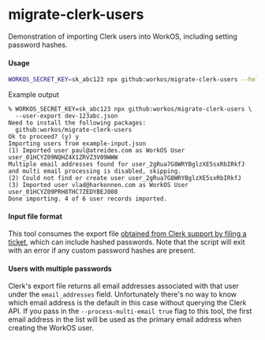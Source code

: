 # migrate-clerk-users

Demonstration of importing Clerk users into WorkOS, including setting password hashes.

#### Usage

```bash
WORKOS_SECRET_KEY=sk_abc123 npx github:workos/migrate-clerk-users --help
```

Example output

```
% WORKOS_SECRET_KEY=sk_abc123 npx github:workos/migrate-clerk-users \
  --user-export dev-123abc.json
Need to install the following packages:
  github:workos/migrate-clerk-users
Ok to proceed? (y) y
Importing users from example-input.json
(1) Imported user paul@atreides.com as WorkOS User user_01HCYZ09NQHZ4X1ZRVZ3V09WWW
Multiple email addresses found for user_2gRua7G8WRYBglzXE5sxRbIRkfJ and multi email processing is disabled, skipping.
(2) Could not find or create user user_2gRua7G8WRYBglzXE5sxRbIRkfJ
(3) Imported user vlad@harkonnen.com as WorkOS User user_01HCYZ09PRH8THC7ZEDYBEJ008
Done importing. 4 of 6 user records imported.
```

#### Input file format

This tool consumes the export file [obtained from Clerk support by filing a ticket](https://clerk.com/docs/deployments/exporting-users#migrating-your-users-to-a-new-system), which can include hashed passwords. Note that the script will exit with an error if any custom password hashes are present.

#### Users with multiple passwords

Clerk's export file returns all email addresses associated with that user under the `email_addresses` field. Unfortunately there's no way to know which email address is the default in this case without querying the Clerk API. If you pass in the `--process-multi-email true` flag to this tool, the first email address in the list will be used as the primary email address when creating the WorkOS user.
